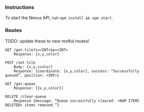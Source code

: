 
### Instructions

To start the Nexus API, run `npm install && npm start`.

### Routes

TODO: update these to new restful routes!

```
GET /get-tile?x=<INT>&y=<INT>
    Response: {x,y,color}

POST /set-tile
    Body: {x,y,ccolor}
    Response: {coordinate: {x,y,color}, success: “Successfully queued”, position: <INT>}

GET /get-queue
    Response: [{x,y,color}]

DELETE /clear-queue
    Response {message: “Queue successfully cleared. <NUM ITEMS DELETED> items removed.”}
```
